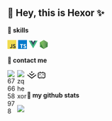 ## 👋 Hey, this is Hexor ✨


**🔧 skills**  

<code><img height="20" src="https://raw.githubusercontent.com/github/explore/80688e429a7d4ef2fca1e82350fe8e3517d3494d/topics/javascript/javascript.png"></code>
<code><img height="20" src="https://raw.githubusercontent.com/github/explore/80688e429a7d4ef2fca1e82350fe8e3517d3494d/topics/typescript/typescript.png"></code>
<code><img height="20" src="https://raw.githubusercontent.com/github/explore/80688e429a7d4ef2fca1e82350fe8e3517d3494d/topics/vue/vue.png"></code>
<code><img height="20" src="https://raw.githubusercontent.com/github/explore/80688e429a7d4ef2fca1e82350fe8e3517d3494d/topics/nodejs/nodejs.png"></code>


**📧 contact me** 
<p>
  <a href="#676658978">
    <img align="left" title="QQ-676658978" alt="676658978" width="22px" src="https://cdn.jsdelivr.net/npm/simple-icons@3.1.0/icons/tencentqq.svg" />
  </a>
  <a target="_blank" href="https://github.com/zqhexor">
    <img align="left" title="Github" alt="zqhexor" width="22px" src="https://cdn.jsdelivr.net/npm/simple-icons@3.1.0/icons/github.svg" />
  </a>
  <a target="_blank" href="https://juejin.cn/user/3500492880358429">
    <img align="left" title="掘金" alt="zqhexor" width="22px" src="https://github.com/zqhexor/zqhexor/blob/main/juejin.svg" />
  </a>
  <a target="_blank" href="https://space.bilibili.com/185647762">
    <img align="left" title="bilibili" alt="zqhexor" width="22px" src="https://github.com/zqhexor/zqhexor/blob/main/bilibili.svg" />
  </a>
</p>

<br/>
<br/>

**📌 my github stats** 

<a href="http://www.github.com/zqhexor">
  <img src="https://github-readme-stats.vercel.app/api?username=zqhexor&show_icons=true&theme=vue-dark" />
</a>



<!--
**zqhexor/zqhexor** is a ✨ _special_ ✨ repository because its `README.md` (this file) appears on your GitHub profile.

Here are some ideas to get you started:

- 🔭 I’m currently working on ...
- 🌱 I’m currently learning ...
- 👯 I’m looking to collaborate on ...
- 🤔 I’m looking for help with ...
- 💬 Ask me about ...
- 📫 How to reach me: ...
- 😄 Pronouns: ...
- ⚡ Fun fact: ...
-->

